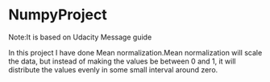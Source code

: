 # NumpyProject
Note:It is based on Udacity Message guide


In this project I have done Mean normalization.Mean normalization will scale the data, but instead of making the values be between 0 and 1, it will distribute the values evenly in some small interval around zero.

